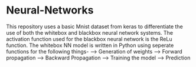 # Neural-Networks
This repository uses a basic Mnist dataset from keras to differentiate the use of both the whitebox and blackbox neural network systems. The activation function used for the blackbox neural network is the ReLu function. 
The whitebox NN model is written in Python using seperate functions for the following things- 
--> Generation of weights
--> Forward propagation
--> Backward Propagation
--> Training the model
--> Prediction

